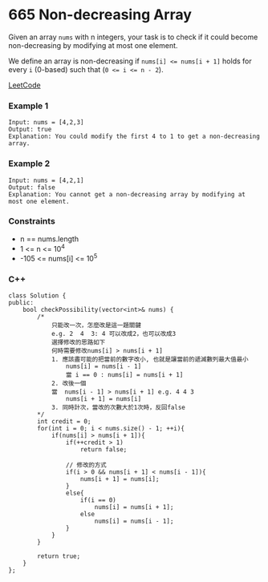 # 665 Non-decreasing Array

Given an array `nums` with n integers, your task is to check if it could become non-decreasing by modifying at most one element.

We define an array is non-decreasing if `nums[i] <= nums[i + 1]` holds for every `i` (0-based) such that (`0 <= i <= n - 2`).
 
 
[LeetCode](https://leetcode.cn/problems/non-decreasing-array/)

### Example 1

```
Input: nums = [4,2,3]
Output: true
Explanation: You could modify the first 4 to 1 to get a non-decreasing array.
```

### Example 2

```
Input: nums = [4,2,1]
Output: false
Explanation: You cannot get a non-decreasing array by modifying at most one element.
```

### Constraints

* n == nums.length
* 1 <= n <= 10<sup>4</sup>
* -105 <= nums[i] <= 10<sup>5</sup>

### C++ 

```
class Solution {
public:
    bool checkPossibility(vector<int>& nums) {
        /*
            只能改一次，怎麼改是這一題關鍵
            e.g. 2  4  3: 4 可以改成2，也可以改成3
            選擇修改的思路如下
            何時需要修改nums[i] > nums[i + 1]
            1. 應該盡可能的把當前的數字改小, 也就是讓當前的遞減數列最大值最小
                nums[i] = nums[i - 1]
                當 i == 0 : nums[i] = nums[i + 1]
            2. 改後一個   
            當  nums[i - 1] > nums[i + 1] e.g. 4 4 3
                nums[i + 1] = nums[i]
            3. 同時計次，當改的次數大於1次時，反回false
        */
        int credit = 0;
        for(int i = 0; i < nums.size() - 1; ++i){
            if(nums[i] > nums[i + 1]){
                if(++credit > 1)
                    return false;
                
                // 修改的方式
                if(i > 0 && nums[i + 1] < nums[i - 1]){
                    nums[i + 1] = nums[i];
                }
                else{
                    if(i == 0)
                        nums[i] = nums[i + 1];
                    else
                        nums[i] = nums[i - 1];
                }
            }
        }

        return true;
    }
};
```